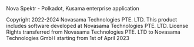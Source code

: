 Nova Spektr - Polkadot, Kusama enterprise application

Copyright 2022-2024 Novasama Technologies PTE. LTD.
This product includes software developed at Novasama Technologies PTE. LTD.
License Rights transferred from Novasama Technologies PTE. LTD to Novasama Technologies GmbH starting from 1st of April 2023
